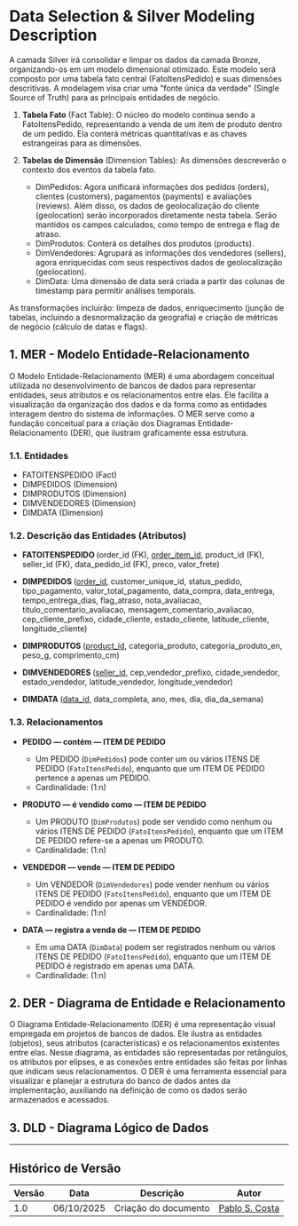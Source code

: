 # Data Selection & Silver Modeling Description

A camada Silver irá consolidar e limpar os dados da camada Bronze, organizando-os em um modelo dimensional otimizado. Este modelo será composto por uma tabela fato central (FatoItensPedido) e suas dimensões descritivas. A modelagem visa criar uma "fonte única da verdade" (Single Source of Truth) para as principais entidades de negócio.

1. **Tabela Fato** (Fact Table): O núcleo do modelo continua sendo a FatoItensPedido, representando a venda de um item de produto dentro de um pedido. Ela conterá métricas quantitativas e as chaves estrangeiras para as dimensões.

2. **Tabelas de Dimensão** (Dimension Tables): As dimensões descreverão o contexto dos eventos da tabela fato.

   * DimPedidos: Agora unificará informações dos pedidos (orders), clientes (customers), pagamentos (payments) e avaliações (reviews). Além disso, os dados de geolocalização do cliente (geolocation) serão incorporados diretamente nesta tabela. Serão mantidos os campos calculados, como tempo de entrega e flag de atraso.
   * DimProdutos: Conterá os detalhes dos produtos (products).
   * DimVendedores: Agrupará as informações dos vendedores (sellers), agora enriquecidas com seus respectivos dados de geolocalização (geolocation).
   * DimData: Uma dimensão de data será criada a partir das colunas de timestamp para permitir análises temporais.

As transformações incluirão: limpeza de dados, enriquecimento (junção de tabelas, incluindo a desnormalização da geografia) e criação de métricas de negócio (cálculo de datas e flags).

## 1. MER - Modelo Entidade-Relacionamento

O Modelo Entidade-Relacionamento (MER) é uma abordagem conceitual utilizada no desenvolvimento de bancos de dados para representar entidades, seus atributos e os relacionamentos entre elas. Ele facilita a visualização da organização dos dados e da forma como as entidades interagem dentro do sistema de informações. O MER serve como a fundação conceitual para a criação dos Diagramas Entidade-Relacionamento (DER), que ilustram graficamente essa estrutura.

### 1.1. Entidades

* FATOITENSPEDIDO (Fact)
* DIMPEDIDOS (Dimension)
* DIMPRODUTOS (Dimension)
* DIMVENDEDORES (Dimension)
* DIMDATA (Dimension)

### 1.2. Descrição das Entidades (Atributos)

* **FATOITENSPEDIDO&#x20;**(order\_id (FK), <ins>order\_item\_id</ins>, product\_id (FK), seller\_id (FK), data\_pedido\_id (FK), preco, valor\_frete)

* **DIMPEDIDOS&#x20;**(<ins>order\_id</ins>, customer\_unique\_id, status\_pedido, tipo\_pagamento, valor\_total\_pagamento, data\_compra, data\_entrega, tempo\_entrega\_dias, flag\_atraso, nota\_avaliacao, titulo\_comentario\_avaliacao, mensagem\_comentario\_avaliacao, cep\_cliente\_prefixo, cidade\_cliente, estado\_cliente, latitude\_cliente, longitude\_cliente)

* **DIMPRODUTOS&#x20;**(<ins>product\_id</ins>, categoria\_produto, categoria\_produto\_en, peso\_g, comprimento\_cm)

* **DIMVENDEDORES&#x20;**(<ins>seller\_id</ins>, cep\_vendedor\_prefixo, cidade\_vendedor, estado\_vendedor, latitude\_vendedor, longitude\_vendedor)

* **DIMDATA&#x20;**(<ins>data\_id</ins>, data\_completa, ano, mes, dia, dia\_da\_semana)

### 1.3. Relacionamentos

* **PEDIDO — contém — ITEM DE PEDIDO**
    * Um PEDIDO (`DimPedidos`) pode conter um ou vários ITENS DE PEDIDO (`FatoItensPedido`), enquanto que um ITEM DE PEDIDO pertence a apenas um PEDIDO.
    * Cardinalidade: (1:n)

* **PRODUTO — é vendido como — ITEM DE PEDIDO**
    * Um PRODUTO (`DimProdutos`) pode ser vendido como nenhum ou vários ITENS DE PEDIDO (`FatoItensPedido`), enquanto que um ITEM DE PEDIDO refere-se a apenas um PRODUTO.
    * Cardinalidade: (1:n)

* **VENDEDOR — vende — ITEM DE PEDIDO**
    * Um VENDEDOR (`DimVendedores`) pode vender nenhum ou vários ITENS DE PEDIDO (`FatoItensPedido`), enquanto que um ITEM DE PEDIDO é vendido por apenas um VENDEDOR.
    * Cardinalidade: (1:n)

* **DATA — registra a venda de — ITEM DE PEDIDO**
    * Em uma DATA (`DimData`) podem ser registrados nenhum ou vários ITENS DE PEDIDO (`FatoItensPedido`), enquanto que um ITEM DE PEDIDO é registrado em apenas uma DATA.
    * Cardinalidade: (1:n)


## 2. DER - Diagrama de Entidade e Relacionamento

O Diagrama Entidade-Relacionamento (DER) é uma representação visual empregada em projetos de bancos de dados. Ele ilustra as entidades (objetos), seus atributos (características) e os relacionamentos existentes entre elas. Nesse diagrama, as entidades são representadas por retângulos, os atributos por elipses, e as conexões entre entidades são feitas por linhas que indicam seus relacionamentos. O DER é uma ferramenta essencial para visualizar e planejar a estrutura do banco de dados antes da implementação, auxiliando na definição de como os dados serão armazenados e acessados.



## 3. DLD - Diagrama Lógico de Dados


---

## Histórico de Versão

| Versão | Data       | Descrição            | Autor                                           |
| ------ | ---------- | -------------------- | ----------------------------------------------- |
| 1.0    | 06/10/2025 | Criação do documento | [Pablo S. Costa](https://github.com/pabloheika) |